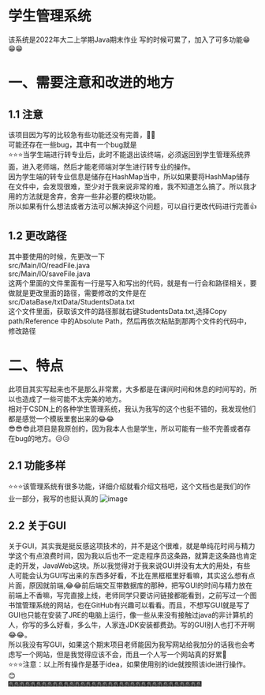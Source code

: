 # 学生管理系统
该系统是2022年大二上学期Java期末作业
写的时候可累了，加入了可多功能😁😁😁


# 一、需要注意和改进的地方
## 1.1 注意
该项目因为写的比较急有些功能还没有完善，🥲🥲<br>
可能还存在一些bug，其中有一个bug就是<br>
⭐⭐⭐当学生端进行转专业后，此时不能退出该终端，必须返回到学生管理系统界面，进入老师端，然后才能老师端对学生进行转专业的操作。<br>
因为学生端的转专业信息是储存在HashMap当中，所以如果要将HashMap储存在文件中，会发现很难，至少对于我来说非常的难，我不知道怎么搞了。所以我才用的方法就是舍弃，舍弃一些非必要的模块功能。<br>
所以如果有什么想法或者方法可以解决掉这个问题，可以自行更改代码进行完善👍<br>
## 1.2 更改路径
其中要使用的时候，先更改一下<br>
src/Main/IO/readFile.java<br>
src/Main/IO/saveFile.java<br>
这两个里面的文件里面有一行是写入和写出的代码，就是有一行会和路径相关，要做就是更改里面的路径，需要修改的文件是在<br>
src/DataBase/txtData/StudentsData.txt<br>
这个文件里面，获取该文件的路径那就右键StudentsData.txt,选择Copy path/Reference 中的Absolute Path，然后再依次粘贴到那两个文件的代码中，修改路径 <br>

# 二、特点
此项目其实写起来也不是那么非常累，大多都是在课间时间和休息的时间写的，所以也造成了一些可能不太完美的地方。<br>
相对于CSDN上的各种学生管理系统，我认为我写的这个也挺不错的，我发现他们都是感觉一个模板里套出来的😂😂<br>
😎😎😎此项目是我原创的，因为我本人也是学生，所以可能有一些不完善或者存在bug的地方。😥😥<br>

## 2.1 功能多样
⭐⭐⭐该管理系统有很多功能，详细介绍就看介绍文档吧，这个文档也是我们的作业一部分，我写的也挺认真的
![image](https://github.com/chencata/StudentsManagementSys/blob/main/%E5%AD%A6%E7%94%9F%E7%AE%A1%E7%90%86%E7%B3%BB%E7%BB%9F.png)

## 2.2 关于GUI
关于GUI，其实我是挺反感这项技术的，并不是这个很难，就是单纯花时间与精力学这个有点浪费时间，因为我以后也不一定走程序员这条路，就算走这条路也肯定走的开发，JavaWeb这块。所以我觉得对于我来说GUI并没有太大的用处，有些人可能会认为GUI写出来的东西多好看，不比在黑框框里好看嘛，其实这么想有点片面，原因就前端,😂😂前后端交互带数据库的那种，把写GUI的时间与精力放在前端上不香嘛，写完直接上线，老师同学只要访问链接都能看到，之前写过一个图书馆管理系统的网站，也在GitHub有兴趣可以看看。而且，不想写GUI就是写了GUI也只能在安装了JRE的电脑上运行，像一些从来没有接触过java的非计算机的人，你写的多么好看，多么牛，人家连JDK安装都费劲。写的GUI别人也打不开啊😂😂。<br>
所以我没有写GUI，如果这个期末项目老师能因为我写网站给我加分的话我也会考虑写一个网站，但是我觉得应该不会，而且一个人写一个网站真的好累🤣<br>
⭐⭐⭐注意：以上所有操作是基于idea，如果使用别的ide就按照该ide进行操作。😊<br>
🎆🎆🎆🎆🎆🎆🎆🎆🎆🎆🎆🎆🎆🎆🎆🎆🎆🎆🎆🎆🎆🎆🎆🎆🎆🎆🎆🎆🎆🎆🎆🎆🎆🎆🎆
